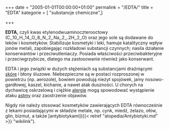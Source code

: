 +++
date = "2005-01-01T00:00:00+01:00"
permalink = "/EDTA/"
title = "EDTA"
kategorie = [ "substancje chemiczne",]

+++

**EDTA,** czyli kwas etylenodwuaminoczterooctowy (C,,10,,H,,14,,O,,8,,N,,2,,Na,,2,,.2H,,2,,O) oraz jego sole są dodawane do leków i kosmetyków. Stabilizuje kosmetyki i leki, hamuje katalityczny wpływ jonów metali, zapobiegając rozkładowi substancji czynnych; nasila działanie konserwantów i przeciwutleniaczy. Posiada właściwości przeciwbakteryjne i przeciwgrzybicze, dlatego ma zastosowanie również jako konserwant.

EDTA i jego związki w dużych stężeniach są substancjami drażniącymi [skórę](/atopedia/Skóra "wikilink") i błony śluzowe. Niebezpieczne są w postaci rozproszonej w powietrzu (np. aerozole), bowiem powodują nieżyt spojówek, jamy nosowo-gardłowej, kaszel, kichanie, a nawet atak duszności. U chorych na dychawicę oskrzelową i ciężkie [alergie](/atopedia/Alergia "wikilink") mogą spowodować wystąpienie ataku [astmy](/atopedia/Astma_oskrzelowa "wikilink") oraz zaostrzenie objawów.

Nigdy nie należy stosować kosmetyków zawierających EDTA równocześnie z lekami posiadającymi w składzie metale, np. cynk, miedź, żelazo, ołów, glin, bizmut, a także [antybiotykami]({{< relref "atopedia/Antybiotyki.md" >}} "wikilink").
